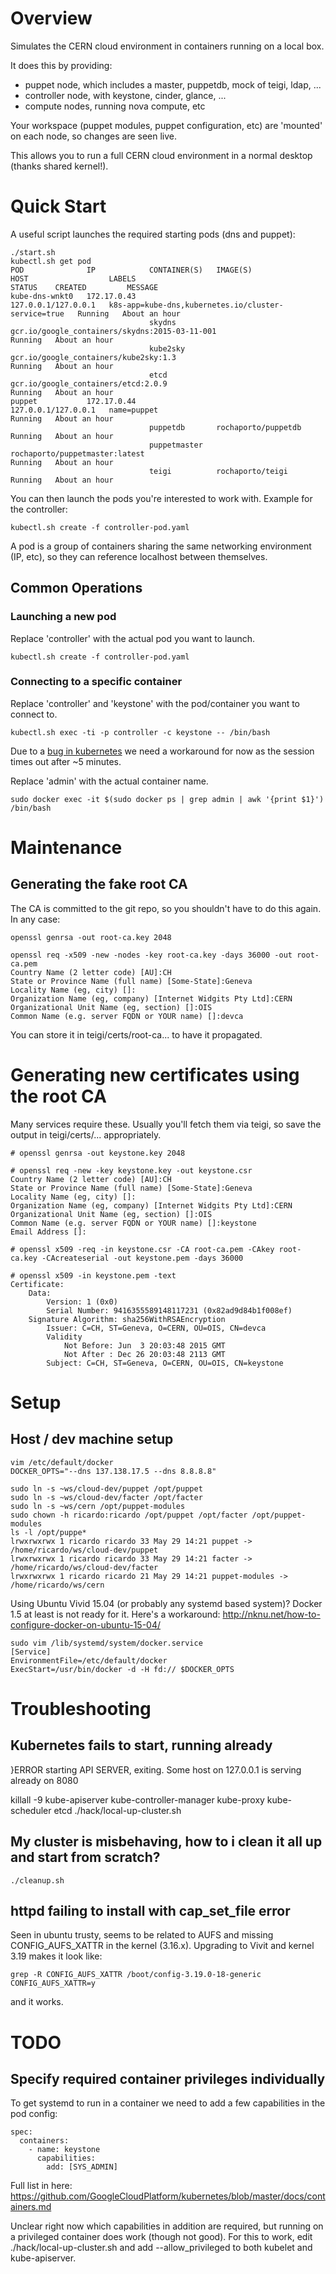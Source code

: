 # Overview

Simulates the CERN cloud environment in containers running on a local box.

It does this by providing:
* puppet node, which includes a master, puppetdb, mock of teigi, ldap, ...
* controller node, with keystone, cinder, glance, ...
* compute nodes, running nova compute, etc

Your workspace (puppet modules, puppet configuration, etc) are 'mounted' on each node, so changes are seen live.

This allows you to run a full CERN cloud environment in a normal desktop (thanks shared kernel!).

# Quick Start

A useful script launches the required starting pods (dns and puppet):
```
./start.sh
kubectl.sh get pod
POD              IP            CONTAINER(S)   IMAGE(S)                                         HOST                  LABELS                                                STATUS    CREATED         MESSAGE
kube-dns-wnkt0   172.17.0.43                                                                   127.0.0.1/127.0.0.1   k8s-app=kube-dns,kubernetes.io/cluster-service=true   Running   About an hour   
                               skydns         gcr.io/google_containers/skydns:2015-03-11-001                                                                               Running   About an hour   
                               kube2sky       gcr.io/google_containers/kube2sky:1.3                                                                                        Running   About an hour   
                               etcd           gcr.io/google_containers/etcd:2.0.9                                                                                          Running   About an hour   
puppet           172.17.0.44                                                                   127.0.0.1/127.0.0.1   name=puppet                                           Running   About an hour   
                               puppetdb       rochaporto/puppetdb                                                                                                          Running   About an hour   
                               puppetmaster   rochaporto/puppetmaster:latest                                                                                               Running   About an hour   
                               teigi          rochaporto/teigi                                                                                                             Running   About an hour  
```

You can then launch the pods you're interested to work with. Example for the controller:
```
kubectl.sh create -f controller-pod.yaml
```

A pod is a group of containers sharing the same networking environment (IP, etc), so they can reference localhost between themselves.

## Common Operations

### Launching a new pod
Replace 'controller' with the actual pod you want to launch.
```
kubectl.sh create -f controller-pod.yaml
```

### Connecting to a specific container
Replace 'controller' and 'keystone' with the pod/container you want to connect to.
```
kubectl.sh exec -ti -p controller -c keystone -- /bin/bash
```

Due to a [bug in kubernetes](https://github.com/GoogleCloudPlatform/kubernetes/issues/9180) we need a workaround for now as the session times out after ~5 minutes.

Replace 'admin' with the actual container name.
```
sudo docker exec -it $(sudo docker ps | grep admin | awk '{print $1}') /bin/bash
```

# Maintenance

## Generating the fake root CA

The CA is committed to the git repo, so you shouldn't have to do this again. In any case:
```
openssl genrsa -out root-ca.key 2048

openssl req -x509 -new -nodes -key root-ca.key -days 36000 -out root-ca.pem
Country Name (2 letter code) [AU]:CH
State or Province Name (full name) [Some-State]:Geneva
Locality Name (eg, city) []:
Organization Name (eg, company) [Internet Widgits Pty Ltd]:CERN
Organizational Unit Name (eg, section) []:OIS
Common Name (e.g. server FQDN or YOUR name) []:devca
```

You can store it in teigi/certs/root-ca... to have it propagated.

# Generating new certificates using the root CA

Many services require these. Usually you'll fetch them via teigi, so save the output in teigi/certs/... appropriately.
```
# openssl genrsa -out keystone.key 2048

# openssl req -new -key keystone.key -out keystone.csr
Country Name (2 letter code) [AU]:CH
State or Province Name (full name) [Some-State]:Geneva
Locality Name (eg, city) []:
Organization Name (eg, company) [Internet Widgits Pty Ltd]:CERN
Organizational Unit Name (eg, section) []:OIS
Common Name (e.g. server FQDN or YOUR name) []:keystone
Email Address []:

# openssl x509 -req -in keystone.csr -CA root-ca.pem -CAkey root-ca.key -CAcreateserial -out keystone.pem -days 36000

# openssl x509 -in keystone.pem -text
Certificate:
    Data:
        Version: 1 (0x0)
        Serial Number: 9416355589148117231 (0x82ad9d84b1f008ef)
    Signature Algorithm: sha256WithRSAEncryption
        Issuer: C=CH, ST=Geneva, O=CERN, OU=OIS, CN=devca
        Validity
            Not Before: Jun  3 20:03:48 2015 GMT
            Not After : Dec 26 20:03:48 2113 GMT
        Subject: C=CH, ST=Geneva, O=CERN, OU=OIS, CN=keystone
```

# Setup

## Host / dev machine setup
```
vim /etc/default/docker
DOCKER_OPTS="--dns 137.138.17.5 --dns 8.8.8.8"

sudo ln -s ~ws/cloud-dev/puppet /opt/puppet
sudo ln -s ~ws/cloud-dev/facter /opt/facter
sudo ln -s ~ws/cern /opt/puppet-modules
sudo chown -h ricardo:ricardo /opt/puppet /opt/facter /opt/puppet-modules
ls -l /opt/puppe*
lrwxrwxrwx 1 ricardo ricardo 33 May 29 14:21 puppet -> /home/ricardo/ws/cloud-dev/puppet
lrwxrwxrwx 1 ricardo ricardo 33 May 29 14:21 facter -> /home/ricardo/ws/cloud-dev/facter
lrwxrwxrwx 1 ricardo ricardo 21 May 29 14:21 puppet-modules -> /home/ricardo/ws/cern
```

Using Ubuntu Vivid 15.04 (or probably any systemd based system)? Docker 1.5 at least is not ready for it. Here's a workaround:
http://nknu.net/how-to-configure-docker-on-ubuntu-15-04/
```
sudo vim /lib/systemd/system/docker.service
[Service]
EnvironmentFile=/etc/default/docker
ExecStart=/usr/bin/docker -d -H fd:// $DOCKER_OPTS
```

# Troubleshooting

## Kubernetes fails to start, running already

}ERROR starting API SERVER, exiting.  Some host on 127.0.0.1 is serving already on 8080

killall -9 kube-apiserver kube-controller-manager kube-proxy kube-scheduler etcd
./hack/local-up-cluster.sh

## My cluster is misbehaving, how to i clean it all up and start from scratch?
```
./cleanup.sh
```

## httpd failing to install with cap_set_file error

Seen in ubuntu trusty, seems to be related to AUFS and missing CONFIG_AUFS_XATTR in the kernel (3.16.x). Upgrading to Vivit and kernel 3.19 makes it look like:
```
grep -R CONFIG_AUFS_XATTR /boot/config-3.19.0-18-generic
CONFIG_AUFS_XATTR=y
```

and it works.

# TODO

## Specify required container privileges individually

To get systemd to run in a container we need to add a few capabilities in the pod config:
```
spec:
  containers:
    - name: keystone
      capabilities:
        add: [SYS_ADMIN]
```

Full list in here:
https://github.com/GoogleCloudPlatform/kubernetes/blob/master/docs/containers.md

Unclear right now which capabilities in addition are required, but running on a privileged container does work (though not good). For this to work, edit ./hack/local-up-cluster.sh and add --allow_privileged to both kubelet and kube-apiserver.

